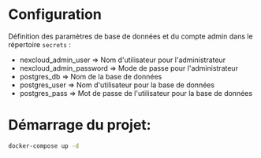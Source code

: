 # Configuration

Définition des paramètres de base de données et du compte admin dans le répertoire `secrets` :

* nexcloud_admin_user => Nom d'utilisateur pour l'administrateur
* nexcloud_admin_password => Mode de passe pour l'administrateur
* postgres_db => Nom de la base de données
* postgres_user => Nom d'utilisateur pour la base de données
* postgres_pass => Mot de passe de l'utilisateur pour la base de données

# Démarrage du projet:

```bash
docker-compose up -d
```
